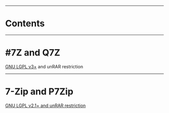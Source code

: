 
---


# Contents #



---


# #7Z and Q7Z #

[GNU LGPL v3+](http://www.gnu.org/licenses/lgpl.html) and unRAR restriction


---


# 7-Zip and P7Zip #

[GNU LGPL v2.1+ and unRAR restriction](http://www.7-zip.org/license.txt)